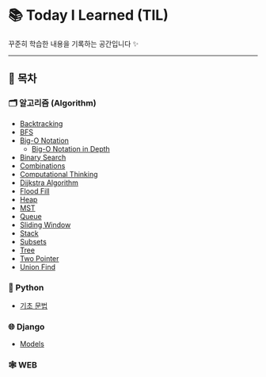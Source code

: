 # 📚 Today I Learned (TIL)

꾸준히 학습한 내용을 기록하는 공간입니다 ✨

---

## 📌 목차

### 🗂️ 알고리즘 (Algorithm)

-   [Backtracking](Algorithm/Backtracking&Tree.md)
-   [BFS](Algorithm/bfs_(feat_flood_fill).md)
-   [Big-O Notation](Algorithm/Big-O_notation.md)
    -   [Big-O Notation in Depth](Algorithm/Big-O_notation_in_depth.md)
-   [Binary Search](Algorithm/binary_search.md)
-   [Combinations](Algorithm/Subsets&Combinations.md)
-   [Computational Thinking](Algorithm/Computational_thinking.md)
-   [Dijkstra Algorithm](Algorithm/MST_Dijkstra.md)
-   [Flood Fill](Algorithm/bfs_(feat_flood_fill).md)
-   [Heap](Algorithm/Heap.md)
-   [MST](Algorithm/MST_Dijkstra.md)
-   [Queue](Algorithm/Queue.md)
-   [Sliding Window](Algorithm/Two_pointer_Algorithm_and_Window_Sliding.md)
-   [Stack](Algorithm/Stack.md)
-   [Subsets](Algorithm/Subsets&Combinations.md)
-   [Tree](Algorithm/Backtracking&Tree.md)
-   [Two Pointer](Algorithm/Two_pointer_Algorithm_and_Window_Sliding.md)
-   [Union Find](Algorithm/Union_find.md)

### 🐍 Python

-   [기초 문법](Python/Basic_Syntax.md)

### 🌐 Django

-   [Models](Django/Models.md)

### 🕸️ WEB
